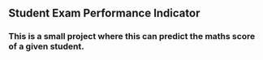 ## Student Exam Performance Indicator

### This is a small project where this can predict the maths score of a given student.